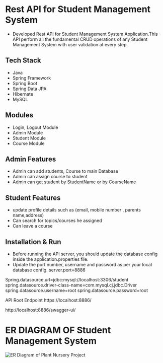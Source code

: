 # Rest API for Student Management System
- Developed Rest API for Student Management System Application.This API perform all the fundamental
CRUD operations of any Student Management System with user validation at every step.

## Tech Stack
- Java
- Spring Framework
- Spring Boot
- Spring Data JPA
- Hibernate
- MySQL

## Modules
- Login, Logout Module
- Admin Module
- Student Module
- Course Module

## Admin Features
- Admin can add students, Course to main Database
- Admin can assign course to student
- Admin can get student by StudentName or by CourseName

## Student Features
- update profile details such as (email, mobile number , parents name,address)
- Can search for topics/courses he assigned
- Can leave a course

## Installation & Run
- Before running the API server, you should update the database config inside the application.properties file.
- Update the port number, username and password as per your local database config.
    server.port=8886

 Spring.datasource.url=jdbc:mysql://localhost:3306/student spring.datasource.driver-class-name=com.mysql.cj.jdbc.Driver spring.datasource.username=root spring.datasource.password=root

API Root Endpoint
https://localhost:8886/

http://localhost:8886/swagger-ui/

# ER DIAGRAM OF Student Management System

![ER Diagram of Plant Nursery Project](https://user-images.githubusercontent.com/101391604/208732619-02a71b25-c4ac-4437-a973-0f230e8ea7f9.jpg)
